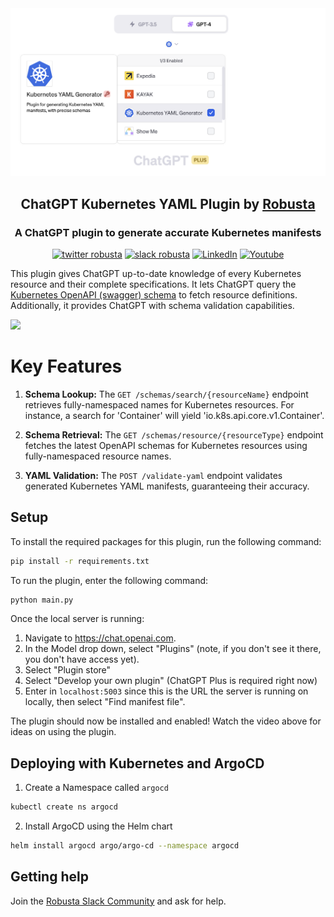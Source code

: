 <div id="top"></div>

<div align="center">
  <img src="./screenshot.png" />

  <h2>ChatGPT Kubernetes YAML Plugin by <a href="https://home.robusta.dev/">Robusta</a></h2>
    <h3>A ChatGPT plugin to generate accurate Kubernetes manifests</h3>

  [![twitter robusta](https://img.shields.io/twitter/follow/RobustaDev?logo=twitter&color=blue&label=@RobustaDev&style=flat-square)](https://twitter.com/RobustaDev)
  [![slack robusta](https://img.shields.io/badge/Slack-Join-4A154B?style=flat-square&logo=slack&logoColor=white)](https://bit.ly/robusta-slack)
 <a href="https://www.linkedin.com/company/robusta-dev/"><img alt="LinkedIn" title="LinkedIn" src="https://img.shields.io/badge/-LinkedIn-blue?style=flat-square&logo=Linkedin&logoColor=white"/></a>
  <a href="https://www.youtube.com/channel/UCeLrAOI3anJAfO3BrYVB62Q"><img alt="Youtube" title="Youtube" src="https://img.shields.io/youtube/channel/subscribers/UCeLrAOI3anJAfO3BrYVB62Q?color=%23ff0000&label=Robusta%20Dev&logo=youtube&logoColor=%23ff0000&style=flat-square"/></a>

</div>

This plugin gives ChatGPT up-to-date knowledge of every Kubernetes resource and their complete specifications. It lets ChatGPT query the [Kubernetes OpenAPI (swagger) schema](https://raw.githubusercontent.com/kubernetes/kubernetes/master/api/openapi-spec/swagger.json) to fetch resource definitions. Additionally, it provides ChatGPT with schema validation capabilities.

<a href="https://www.loom.com/share/ff472bbdb9494ef4aca1c3f23dee8742">
    <img src="https://cdn.loom.com/sessions/thumbnails/ff472bbdb9494ef4aca1c3f23dee8742-with-play.gif">
  </a>
  
# Key Features
1. **Schema Lookup:** The `GET /schemas/search/{resourceName}` endpoint retrieves fully-namespaced names for Kubernetes resources. For instance, a search for 'Container' will yield 'io.k8s.api.core.v1.Container'.

2. **Schema Retrieval:** The `GET /schemas/resource/{resourceType}` endpoint fetches the latest OpenAPI schemas for Kubernetes resources using fully-namespaced resource names.

3. **YAML Validation:** The `POST /validate-yaml` endpoint validates generated Kubernetes YAML manifests, guaranteeing their accuracy.

## Setup

To install the required packages for this plugin, run the following command:

```bash
pip install -r requirements.txt
```

To run the plugin, enter the following command:

```bash
python main.py
```

Once the local server is running:

1. Navigate to https://chat.openai.com. 
2. In the Model drop down, select "Plugins" (note, if you don't see it there, you don't have access yet).
3. Select "Plugin store"
4. Select "Develop your own plugin" (ChatGPT Plus is required right now)
5. Enter in `localhost:5003` since this is the URL the server is running on locally, then select "Find manifest file".

The plugin should now be installed and enabled! Watch the video above for ideas on using the plugin.

## Deploying with Kubernetes and ArgoCD
1. Create a Namespace called `argocd`
```bash
kubectl create ns argocd
```
2. Install ArgoCD using the Helm chart
```bash
helm install argocd argo/argo-cd --namespace argocd 
```

## Getting help

Join the [Robusta Slack Community](https://bit.ly/robusta-slack) and ask for help.

